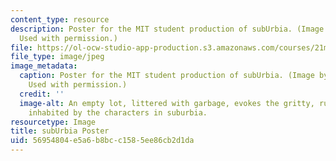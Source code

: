 ```yaml
---
content_type: resource
description: Poster for the MIT student production of subUrbia. (Image by Ashley Micks.
  Used with permission.)
file: https://ol-ocw-studio-app-production.s3.amazonaws.com/courses/21m-873-theater-arts-topics-suburbia-january-iap-2008/56954804e5a6b8bcc1585ee86cb2d1da_21m-873iap08.jpg
file_type: image/jpeg
image_metadata:
  caption: Poster for the MIT student production of subUrbia. (Image by Ashley Micks.
    Used with permission.)
  credit: ''
  image-alt: An empty lot, littered with garbage, evokes the gritty, rundown environment
    inhabited by the characters in suburbia.
resourcetype: Image
title: subUrbia Poster
uid: 56954804-e5a6-b8bc-c158-5ee86cb2d1da
---
```


